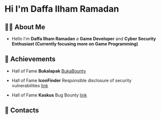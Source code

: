# Hi I'm Daffa Ilham Ramadan

## 👨‍💻 About Me
- Hello I'm **Daffa Ilham Ramadan** a **Game Developer** and **Cyber Security Enthusiast (Currently focusing more on Game Programming)**


## 🥇 Achievements
- Hall of Fame **Bukalapak** [BukaBounty](https://bukalapak.github.io/bukabounty/)

- Hall of Fame **IconFinder** Responsible disclosure of security vulnerabilities [link](https://support.iconfinder.com/en/articles/18178-responsible-disclosure-of-security-vulnerabilities)

- Hall of Fame **Kaskus** Bug Bounty [link](https://bantuan.kaskus.co.id/hc/id/articles/360026355992-Hall-of-Fame)

## 📱 Contacts


